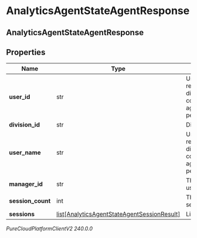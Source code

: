 # AnalyticsAgentStateAgentResponse

## AnalyticsAgentStateAgentResponse

## Properties

|Name | Type | Description | Notes|
|------------ | ------------- | ------------- | -------------|
| **user_id** | str | User Id - only returned if division is covered by agentStateNames permission | [optional] |
| **division_id** | str | Division Id | [optional] |
| **user_name** | str | User name - only returned if division is covered by agentStateNames permission | [optional] |
| **manager_id** | str | The user that this user reports to | [optional] |
| **session_count** | int | The count of sessions | [optional] |
| **sessions** | [list[AnalyticsAgentStateAgentSessionResult]](AnalyticsAgentStateAgentSessionResult) | List of sessions | [optional] |



_PureCloudPlatformClientV2 240.0.0_
